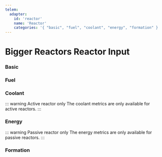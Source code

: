 ```yaml
---
telem:
  adapter:
    id: 'reactor'
    name: 'Reactor'
    categories: '{ "basic", "fuel", "coolant", "energy", "formation" }'
---
```


<script setup>
  import { data as metrics } from './common/metrics.data.ts'
</script>

# Bigger Reactors Reactor Input <RepoLink path="lib/input/biggerReactors/ReactorInputAdapter.lua" />

<!--@include: ./common/preamble.md -->

### Basic

<MetricTable
  prefix="brreactor:"
  :metrics="[
    { name: 'burn_rate',                value: '0.0 - inf', unit: 'B/t' },
    { name: 'ambient_temperature',      value: '0.0 - inf', unit: 'K'   },
    { name: 'casing_temperature',       value: '0.0 - inf', unit: 'K'   },
    { name: 'fuel_temperature',         value: '0.0 - inf', unit: 'K'   },
    { name: 'fuel_reactivity',          value: '0.0 - inf'              },
    {
      name: 'coolant_transition_rate',  value: '0.0 - inf', unit: 'B/t',
      badge: { type: 'warning', text: 'Active reactor only' }
    },
    ...metrics.genericMachine.basic
  ]"
/>

### Fuel

<MetricTable
  prefix="brreactor:"
  :metrics="[
    { name: 'fuel',           value: '0.0 - inf', unit: 'B' },
    { name: 'fuel_capacity',  value: '0.0 - inf', unit: 'B' },
    { name: 'reactant',       value: '0.0 - inf', unit: 'B' },
    { name: 'waste',          value: '0.0 - inf', unit: 'B' }
  ]"
/>

### Coolant

::: warning Active reactor only
The coolant metrics are only available for active reactors.
:::

<MetricTable
  prefix="brreactor:"
  :metrics="[
    { name: 'coolant_hot',                  value: '0.0 - inf', unit: 'B'   },
    { name: 'coolant_cold',                 value: '0.0 - inf', unit: 'B'   },
    { name: 'coolant_capacity',             value: '0.0 - inf', unit: 'B'   },
    { name: 'coolant_max_transition_rate',  value: '0.0 - inf', unit: 'B/t' }
  ]"
/>

### Energy

::: warning Passive reactor only
The energy metrics are only available for passive reactors.
:::

<MetricTable
  prefix="brreactor:"
  :metrics="[
    ...metrics.generator.energy
  ]"
/>

### Formation

<MetricTable
  prefix="brreactor:"
  :metrics="[
    { name: 'control_rods', value: '0 - inf' }
  ]"
/>